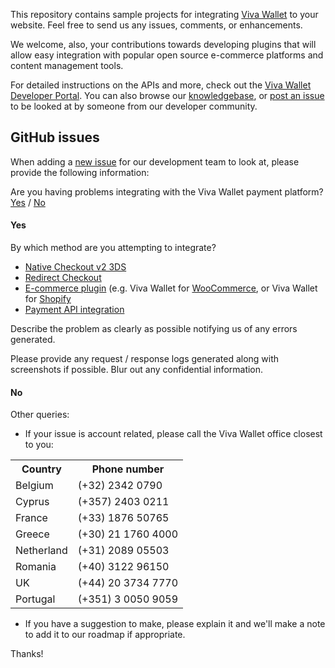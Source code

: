 This repository contains sample projects for integrating [Viva Wallet](https://www.vivapayments.com) to your website. Feel free to send us any issues, comments, or enhancements.

We welcome, also, your contributions towards developing plugins that will allow easy integration with popular open source e-commerce platforms and content management tools.

For detailed instructions on the APIs and more, check out the [Viva Wallet Developer Portal](https://developer.vivawallet.com). You can also browse our [knowledgebase](https://help.vivawallet.com/hc/en-us), or [post an issue](https://github.com/VivaPayments/API/issues) to be looked at by someone from our developer community.

## GitHub issues

When adding a [new issue](https://github.com/VivaPayments/API/issues) for our development team to look at, please provide the following information:

Are you having problems integrating with the Viva Wallet payment platform? [Yes](#yes) / [No](#no)

#### Yes<a name="yes"></a>

By which method are you attempting to integrate?

- [Native Checkout v2 3DS](https://developer.vivawallet.com/online-checkouts/native-checkout-v2/)
- [Redirect Checkout](https://developer.vivawallet.com/online-checkouts/redirect-checkout/)
- [E-commerce plugin](https://developer.vivawallet.com/e-commerce-plugins/) (e.g. Viva Wallet for [WooCommerce](https://developer.vivawallet.com/e-commerce-plugins/woocommerce/), or Viva Wallet for [Shopify](https://developer.vivawallet.com/e-commerce-plugins/shopify/)
- [Payment API integration](https://developer.vivawallet.com/api-reference-guide/payment-api/)

Describe the problem as clearly as possible notifying us of any errors generated.

Please provide any request / response logs generated along with screenshots if possible. Blur out any confidential information.

#### No<a name="no"></a>

Other queries:

- If your issue is account related, please call the Viva Wallet office closest to you:<br />
<table>
  <tr><th>Country</th><th>Phone number</th>
  <tr><td>Belgium</td><td>(+32) 2342 0790</td></tr>
    <tr><td>Cyprus</td><td>(+357) 2403 0211</td></tr>
    <tr><td>France</td><td>(+33) 1876 50765</td></tr>
    <tr><td>Greece</td><td>(+30) 21 1760 4000</td></tr>
    <tr><td>Netherland</td><td>(+31) 2089 05503</td></tr>
    <tr><td>Romania</td><td>(+40) 3122 96150</td></tr>
    <tr><td>UK</td><td>(+44) 20 3734 7770</td></tr>
    <tr><td>Portugal</td><td>(+351) 3 0050 9059</td></tr>
</table>

- If you have a suggestion to make, please explain it and we'll make a note to add it to our roadmap if appropriate.

Thanks!
